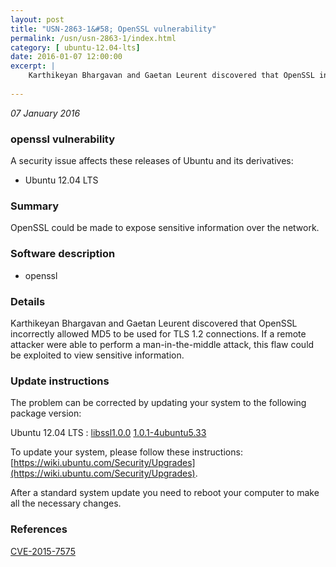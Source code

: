 ```yaml
---
layout: post
title: "USN-2863-1&#58; OpenSSL vulnerability"
permalink: /usn/usn-2863-1/index.html
category: [ ubuntu-12.04-lts]
date: 2016-01-07 12:00:00
excerpt: |
    Karthikeyan Bhargavan and Gaetan Leurent discovered that OpenSSL incorrectly allowed MD5 to be used for TLS 1.2 connections. If a remote attacker were able to perform a man-in-the-middle attack, this flaw could be exploited to view sensitive information. 
    
--- 
```

 
 

*07 January 2016*

### openssl vulnerability

A security issue affects these releases of Ubuntu and its derivatives:

* Ubuntu 12.04 LTS

### Summary

OpenSSL could be made to expose sensitive information over the network. 

### Software description

* openssl 

### Details

Karthikeyan Bhargavan and Gaetan Leurent discovered that OpenSSL incorrectly allowed MD5 to be used for TLS 1.2 connections. If a remote attacker were able to perform a man-in-the-middle attack, this flaw could be exploited to view sensitive information. 

### Update instructions

The problem can be corrected by updating your system to the following package version:

Ubuntu 12.04 LTS
 : [libssl1.0.0](https://launchpad.net/ubuntu/+source/openssl) <span> [1.0.1-4ubuntu5.33](https://launchpad.net/ubuntu/+source/openssl/1.0.1-4ubuntu5.33) </span> 

To update your system, please follow these instructions: [https://wiki.ubuntu.com/Security/Upgrades](https://wiki.ubuntu.com/Security/Upgrades).

After a standard system update you need to reboot your computer to make all the necessary changes. 

### References

 
 [CVE-2015-7575](http://people.ubuntu.com/~ubuntu-security/cve/CVE-2015-7575)
 


